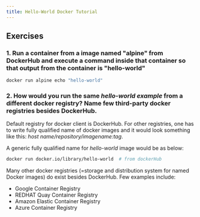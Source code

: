 ```yaml
---
title: Hello-World Docker Tutorial
---
```


## Exercises

### 1. Run a container from a image named "alpine" from DockerHub and execute a command inside that container so that output from the container is "hello-world"

```bash
docker run alpine echo "hello-world"
```

### 2. How would you run the same *hello-world example* from a different docker registry? Name few third-party docker registries besides DockerHub.


Default registry for docker client is DockerHub. For other registries, one has to write fully qualified name of docker images and it would look something like this: *host name/repository/imagename:tag*.

A generic fully qualified name for *hello-world* image would be as below:

```bash
docker run docker.io/library/hello-world  # from dockerHub
```

Many other docker registries (=storage and distribution system for named Docker images) do exist besides DockerHub. Few examples include:
- Google Container Registry  
- REDHAT Quay Container Registry
- Amazon Elastic Container Registry
- Azure Container Registry

